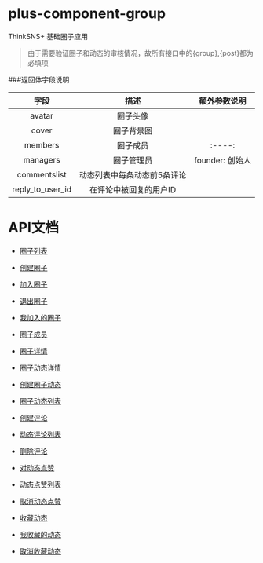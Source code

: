 # plus-component-group

ThinkSNS+ 基础圈子应用

> 由于需要验证圈子和动态的审核情况，故所有接口中的{group},{post}都为必填项

###返回体字段说明

| 字段 | 描述 | 额外参数说明 |
|:----:|:----:| :----: |
| avatar | 圈子头像 | |
| cover | 圈子背景图 |  |
| members | 圈子成员 | :----: |
| managers | 圈子管理员 | founder: 创始人| 
| commentslist | 动态列表中每条动态前5条评论 | |
| reply_to_user_id | 在评论中被回复的用户ID | |

# API文档

- [圈子列表](/Documents/groups.md)

- [创建圈子](/Documents/createGroup.md)

- [加入圈子](/Documents/joinGroup.md)

- [退出圈子](/Documents/leftGroup.md)

- [我加入的圈子](/Documents/joinedGroup.md)

- [圈子成员](/Documents/groupMembers.md)

- [圈子详情](/Documents/groupDetail.md)

- [圈子动态详情](/Documents/groupPostDetail.md)

- [创建圈子动态](/Documents/createGroupPost.md)

- [圈子动态列表](/Documents/groupPosts.md)

- [创建评论](/Documents/createGroupPostComment.md)

- [动态评论列表](/Documents/groupPostComments.md)

- [删除评论](/Documents/deleteGroupPostComment.md)

- [对动态点赞](/Documents/createGroupPostDigg.md)

- [动态点赞列表](/Documents/groupPostDiggs.md)

- [取消动态点赞](/Documents/deleteGroupPostDigg.md)

- [收藏动态](/Documents/collectionPost.md)

- [我收藏的动态](/Documents/collections.md)

- [取消收藏动态](/Documents/unCollections.md)



